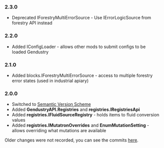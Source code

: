 ### 2.3.0
 * Deprecated IForestryMultiErrorSource - Use IErrorLogicSource from forestry API instead

### 2.2.0
 * Added IConfigLoader - allows other mods to submit configs to be loaded Gendustry

### 2.1.0
 * Added blocks.IForestryMultiErrorSource - access to multiple forestry error states (used in industrial apiary)

### 2.0.0
 * Switched to [Semantic Version Scheme](http://semver.org/)
 * Added **GendustryAPI.Registries** and **registries.IRegistriesApi**
 * Added **registries.IFluidSourceRegistry** - holds items to fluid conversion values
 * Added **registries.IMutatronOverrides** and **EnumMutationSetting** - allows overriding what mutations are available
 
Older changes were not recorded, you can see the commits [here](https://github.com/bdew/gendustry/commits/mc1710/src/net/bdew/gendustry/api).
